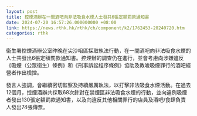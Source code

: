```yaml
---
layout: post
title: 控煙酒辦在一間酒吧向非法吸食水煙人士發共6張定額罰款通知書
date: 2024-07-20 16:57:26.000000000 +08:00
link: https://news.rthk.hk/rthk/ch/component/k2/1762453-20240720.htm
categories: rthk
---
```


衞生署控煙酒辦公室昨晚在尖沙咀區採取執法行動，在一間酒吧向非法吸食水煙的人士共發出6張定額罰款通知書。控煙辦的調查仍在進行，並會考慮向涉嫌違反《吸煙（公眾衞生）條例》和《刑事訴訟程序條例》協助及教唆吸煙罪行的酒吧經營者作出檢控。

發言人強調，會繼續密切監察及持續嚴厲執法，以打擊非法吸食水煙活動。在過去12個月，控煙酒辦共採取68次針對在禁煙區非法吸食水煙的行動，並向違例吸煙者發出130張定額罰款通知書，以及向違反其他相關罪行的店員及酒吧/食肆負責人發出74張傳票。
